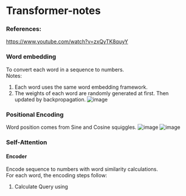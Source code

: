 # Transformer-notes
### References:
https://www.youtube.com/watch?v=zxQyTK8quyY
### Word embedding
To convert each word in a sequence to numbers. \
Notes: 
1. Each word uses the same word embedding framework.
2. The weights of each word are randomly generated at first. Then updated by backpropagation.
![image](https://github.com/YummyPancake/Transformer-notes/assets/50786300/0582fe22-115c-449d-9f41-415b1d8e8e1a)

### Positional Encoding
Word position comes from Sine and Cosine squiggles.
![image](https://github.com/YummyPancake/Transformer-notes/assets/50786300/8f881609-4377-4ccb-a312-b5782eb55eb3)
![image](https://github.com/YummyPancake/Transformer-notes/assets/50786300/2c99e430-2d0c-4491-9dac-97ce2b399324)
### Self-Attention
#### Encoder
Encode sequence to numbers with word similarity calculations.\
For each word, the encoding steps follow:
1. Calculate Query using 

